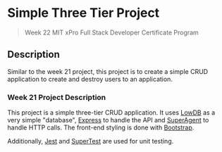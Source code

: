# Simple Three Tier Project
> Week 22 MIT xPro Full Stack Developer Certificate Program

## Description
Similar to the week 21 project, this project is to create a simple CRUD application to create and destroy users to an application.


### Week 21 Project Description
This project is a simple three-tier CRUD application. It uses [LowDB](https://www.npmjs.com/package/lowdb) as a very simple "database", [Express](https://expressjs.com/) to handle the API and [SuperAgent](https://github.com/visionmedia/superagent) to handle HTTP calls. The front-end styling is done with [Bootstrap](https://getbootstrap.com/).

Additionally, [Jest](https://jestjs.io/) and [SuperTest](https://github.com/visionmedia/supertest#readme) are used for unit testing.
